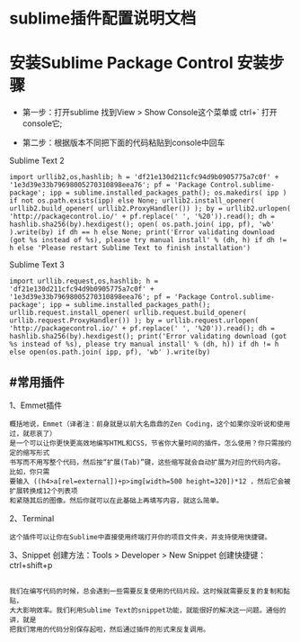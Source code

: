 # sublime插件配置说明文档

# 安装Sublime Package Control 安装步骤

* 第一步：打开sublime 找到View > Show Console这个菜单或 ctrl+` 打开 console它;

* 第二步：根据版本不同把下面的代码粘贴到console中回车

Sublime Text 2
```
import urllib2,os,hashlib; h = 'df21e130d211cfc94d9b0905775a7c0f' + '1e3d39e33b79698005270310898eea76'; pf = 'Package Control.sublime-package'; ipp = sublime.installed_packages_path(); os.makedirs( ipp ) if not os.path.exists(ipp) else None; urllib2.install_opener( urllib2.build_opener( urllib2.ProxyHandler()) ); by = urllib2.urlopen( 'http://packagecontrol.io/' + pf.replace(' ', '%20')).read(); dh = hashlib.sha256(by).hexdigest(); open( os.path.join( ipp, pf), 'wb' ).write(by) if dh == h else None; print('Error validating download (got %s instead of %s), please try manual install' % (dh, h) if dh != h else 'Please restart Sublime Text to finish installation')
```


Sublime Text 3
```
import urllib.request,os,hashlib; h = 'df21e130d211cfc94d9b0905775a7c0f' + '1e3d39e33b79698005270310898eea76'; pf = 'Package Control.sublime-package'; ipp = sublime.installed_packages_path(); urllib.request.install_opener( urllib.request.build_opener( urllib.request.ProxyHandler()) ); by = urllib.request.urlopen( 'http://packagecontrol.io/' + pf.replace(' ', '%20')).read(); dh = hashlib.sha256(by).hexdigest(); print('Error validating download (got %s instead of %s), please try manual install' % (dh, h)) if dh != h else open(os.path.join( ipp, pf), 'wb' ).write(by)
```


#常用插件
------------------------------------------------------------

1、Emmet插件
```
概括地说，Emmet（译者注：前身就是以前大名鼎鼎的Zen Coding，这个如果你没听说和使用过，就悲哀了）
是一个可以让你更快更高效地编写HTML和CSS，节省你大量时间的插件。怎么使用？你只需按约定的缩写形式
书写而不用写整个代码，然后按“扩展(Tab)”键，这些缩写就会自动扩展为对应的代码内容。 比如，你只需
要输入 ((h4>a[rel=external])+p>img[width=500 height=320])*12 ，然后它会被扩展转换成12个列表项
和紧随其后的图像。然后你就可以在此基础上再填写内容，就这么简单。
```
2、Terminal
```
这个插件可以让你在Sublime中直接使用终端打开你的项目文件夹，并支持使用快捷键。
```
3、Snippet
创建方法：Tools > Developer > New Snippet
创建快捷键：ctrl+shift+p
```

我们在编写代码的时候，总会遇到一些需要反复使用的代码片段。这时候就需要反复的复制和黏贴，
大大影响效率。我们利用Sublime Text的snippet功能，就能很好的解决这一问题。通俗的讲，就是
把我们常用的代码分别保存起啦，然后通过插件的形式来反复调用。
```



